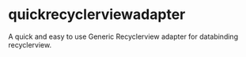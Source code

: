 # quickrecyclerviewadapter
A quick and easy to use Generic Recyclerview adapter for databinding recyclerview.
